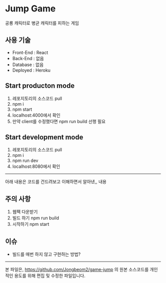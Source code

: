 # Jump Game
공룡 캐릭터로 병균 캐릭터를 피하는 게임

## 사용 기술
- Front-End : React
- Back-End : 없음
- Database : 없음
- Deployed : Heroku

## Start producton mode
1. 레포지토리의 소스코드 pull
2. npm i
3. npm start
4. localhost:4000에서 확인
5. 만약 client를 수정했다면 npm run build 선행 필요

## Start development mode
1. 레포지토리의 소스코드 pull
2. npm i
3. npm run dev
4. localhost:8080에서 확인



-----------------------------------------------------------------



아래 내용은 코드를 건드려보고 이해하면서 알아낸,, 내용


## 주의 사항
1. 웹팩 다운받기
2. 빌드 하기 npm run build 
3. 시작하기 npm start

## 이슈
- 빌드를 매번 하지 않고 구현하는 방법? 




------------------------------------------------------------

본 파일은, https://github.com/Jongbeom2/game-jump 의 원본 소스코드를 개인적인 용도를 위해 편집 및 수정한 파일입니다.
